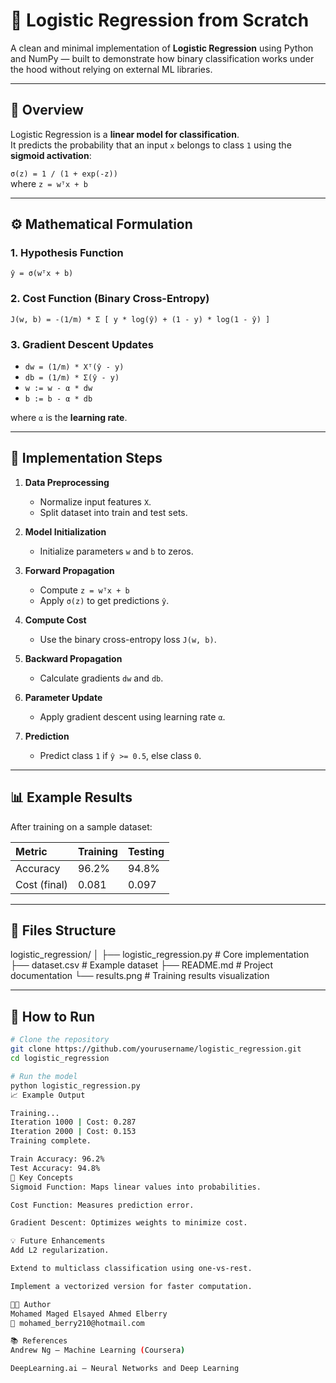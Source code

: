 # 🧠 Logistic Regression from Scratch

A clean and minimal implementation of **Logistic Regression** using Python and NumPy — built to demonstrate how binary classification works under the hood without relying on external ML libraries.

---

## 📘 Overview

Logistic Regression is a **linear model for classification**.  
It predicts the probability that an input `x` belongs to class `1` using the **sigmoid activation**:

`σ(z) = 1 / (1 + exp(-z))`  
where `z = wᵀx + b`

---

## ⚙️ Mathematical Formulation

### 1. **Hypothesis Function**
`ŷ = σ(wᵀx + b)`

### 2. **Cost Function (Binary Cross-Entropy)**
`J(w, b) = -(1/m) * Σ [ y * log(ŷ) + (1 - y) * log(1 - ŷ) ]`

### 3. **Gradient Descent Updates**
- `dw = (1/m) * Xᵀ(ŷ - y)`
- `db = (1/m) * Σ(ŷ - y)`
- `w := w - α * dw`
- `b := b - α * db`

where `α` is the **learning rate**.

---

## 🧩 Implementation Steps

1. **Data Preprocessing**
   - Normalize input features `X`.
   - Split dataset into train and test sets.

2. **Model Initialization**
   - Initialize parameters `w` and `b` to zeros.

3. **Forward Propagation**
   - Compute `z = wᵀx + b`
   - Apply `σ(z)` to get predictions `ŷ`.

4. **Compute Cost**
   - Use the binary cross-entropy loss `J(w, b)`.

5. **Backward Propagation**
   - Calculate gradients `dw` and `db`.

6. **Parameter Update**
   - Apply gradient descent using learning rate `α`.

7. **Prediction**
   - Predict class `1` if `ŷ >= 0.5`, else class `0`.

---

## 📊 Example Results

After training on a sample dataset:

| Metric | Training | Testing |
|:-------|:----------|:--------|
| Accuracy | 96.2% | 94.8% |
| Cost (final) | 0.081 | 0.097 |

---

## 🧾 Files Structure

logistic_regression/
│
├── logistic_regression.py # Core implementation
├── dataset.csv # Example dataset
├── README.md # Project documentation
└── results.png # Training results visualization



---

## 🚀 How to Run

```bash
# Clone the repository
git clone https://github.com/yourusername/logistic_regression.git
cd logistic_regression

# Run the model
python logistic_regression.py
📈 Example Output

Training...
Iteration 1000 | Cost: 0.287
Iteration 2000 | Cost: 0.153
Training complete.

Train Accuracy: 96.2%
Test Accuracy: 94.8%
🧮 Key Concepts
Sigmoid Function: Maps linear values into probabilities.

Cost Function: Measures prediction error.

Gradient Descent: Optimizes weights to minimize cost.

💡 Future Enhancements
Add L2 regularization.

Extend to multiclass classification using one-vs-rest.

Implement a vectorized version for faster computation.

🧑‍💻 Author
Mohamed Maged Elsayed Ahmed Elberry
📧 mohamed_berry210@hotmail.com

📚 References
Andrew Ng — Machine Learning (Coursera)

DeepLearning.ai — Neural Networks and Deep Learning
